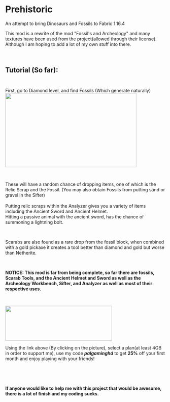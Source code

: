 # Prehistoric
An attempt to bring Dinosaurs and Fossils to Fabric 1.16.4

<p>This mod is a rewrite of the mod "Fossil's and Archeology" and many textures have been used from the project(allowed through their license). Although I am hoping to add a lot of my own stuff into there.</p>
<p>&nbsp;</p>
<h2>Tutorial (So far):<br /><br /></h2>
<p>First, go to Diamond level, and find Fossils (Which generate naturally)&nbsp;<img src="https://media.discordapp.net/attachments/461619440115646464/791022806254223380/2020-12-22_13.15.38.png?width=1191&amp;height=670" alt="" width="413" height="232" /></p>
<p>&nbsp;</p>
<p>These will have a random chance of dropping items, one of which is the Relic Scrap and the Fossil. (You may also obtain Fossils from putting sand or gravel in the Sifter)<br /><br />Putting relic scraps within the Analyzer gives you a variety of items including the Ancient Sword and Ancient Helmet.<br />Hitting a passive animal with the ancient sword, has the chance of summoning a lightning bolt.</p>
<p>&nbsp;</p>
<p>Scarabs are also found as a rare drop from the fossil block, when combined with a gold pickaxe it creates a tool better than diamond and gold but worse than Netherite.</p>
<p>&nbsp;</p>
<p><strong>NOTICE: This mod is far from being complete, so far there are fossils, Scarab Tools, and the Ancient Helmet and Sword as well as the Archeology Workbench, Sifter, and Analyzer as well as most of their respective uses.</strong></p>
<p>&nbsp;</p>
<p><a href="https://bisecthosting.com/palgaminghd"><img src="https://www.bisecthosting.com/images/logos/dark_text@1538x500.png" alt="" width="336" height="109" /></a></p>
<p>Using the link above (By clicking on the picture), select a plan(at least 4GB in order to support me), use my code&nbsp;<strong><em>palgaminghd</em></strong>&nbsp;to get&nbsp;<strong>25%</strong>&nbsp;off your first month and enjoy playing with your friends!</p>
<p>&nbsp;</p>
<p>&nbsp;</p>
<p><strong>If anyone would like to help me with this project that would be awesome, there is a lot of finish and my coding sucks.</strong></p>
<p>&nbsp;</p>
<p>&nbsp;</p>
